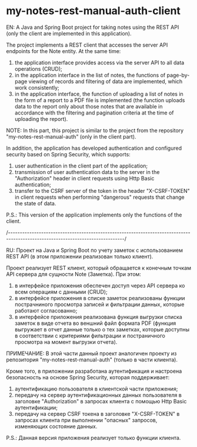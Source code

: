 # my-notes-rest-manual-auth-client
EN: A Java and Spring Boot project for taking notes using the REST API (only the client are implemented in this application). 

The project implements a REST client that accesses the server API endpoints for the Note entity. At the same time:
1) the application interface provides access via the server API to all data operations (CRUD);  
2) in the application interface in the list of notes, the functions of page-by-page viewing of records and filtering of data are implemented, which work consistently; 
3) in the application interface, the function of uploading a list of notes in the form of a report to a PDF file is implemented (the function uploads data to the report only about those notes that are available in accordance with the filtering and pagination criteria at the time of uploading the report). 

NOTE: In this part, this project is similar to the project from the repository "my-notes-rest-manual-auth" (only in the client part).

In addition, the application has developed authentication and configured security based on Spring Security, which supports: 
1) user authentication in the client part of the application; 
2) transmission of user authentication data to the server in the "Authorization" header in client requests using Http Basic authentication; 
3) transfer to the CSRF server of the token in the header "X-CSRF-TOKEN" in client requests when performing "dangerous" requests that change the state of data. 

P.S.: This version of the application implements only the functions of the client.

/-------------------------------------------------------------------------------------------------------------------------------/

RU: Проект на Java и Spring Boot по учету заметок с использованием REST API (в этом приложении реализован только клиент).

Проект реализует REST клиент, который обращается к конечным точкам API сервера для сущности Note (Заметка). При этом:
1) в интерфейсе приложения обеспечен доступ через API сервера ко всем операциям с данными (CRUD);  
2) в интерфейсе приложения в списке заметок реализованы функции пострачниного просмотра записей и фильтрации данных, которые работают согласованно; 
3) в интерфейсе приложения реализована функция выгрузки списка заметок в виде отчета во веншний файл формата PDF (функция выгружает в отчет данные только о тех заметках, которые доступны в соответствии с критериями фильтрации и постраничного просмотра на момент выгрузки отчета). 

ПРИМЕЧАНИЕ: В этой части данный проект аналогичен проекту из репозитория "my-notes-rest-manual-auth" (только в части клиента).

Кроме того, в приложении разработана аутентификация и настроена безопасность на основе Spring Security, которая поддерживает: 
1) аутентификацию пользователя в клиентской части приложения; 
2) передачу на сервер аутентификационных данных пользователя в заголовке "Authorization" в запросах клиента с помощью Http Basic аутентификации; 
3) передачу на сервер CSRF токена в заголовке "X-CSRF-TOKEN" в запросах клиента при выполнении "опасных" запросов, изменяющих состояние данных. 

P.S.: Данная версия приложения реализует только функции клиента.
